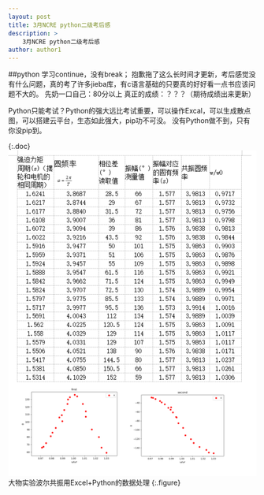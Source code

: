 ```yaml
---
layout: post
title: 3月NCRE python二级考后感
description: >
    3月NCRE python二级考后感
author: author1
---
```

##python 学习continue，没有break；
抱歉拖了这么长时间才更新，考后感觉没有什么问题，真的考了许多jieba库，有c语言基础的只要真的好好看一点书应该问题不大的。
先奶一口自己：80分以上
真正的成绩：？？？（期待成绩出来更新）

Python只能考试？Python的强大远比考试重要，可以操作Excal，可以生成散点图，可以搭建云平台，生态如此强大，pip功不可没。
没有Python做不到，只有你没pip到。

{:.doc}
![1](/assets/img/python/finish01.png)
大物实验波尔共振用Excel+Python的数据处理
{:.figure}


